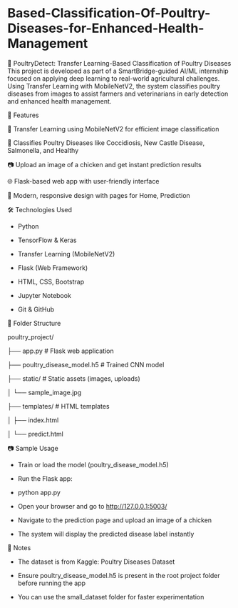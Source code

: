 # Based-Classification-Of-Poultry-Diseases-for-Enhanced-Health-Management
🐔 PoultryDetect: Transfer Learning-Based Classification of Poultry Diseases
This project is developed as part of a SmartBridge-guided AI/ML internship focused on applying deep learning to real-world agricultural challenges. Using Transfer Learning with MobileNetV2, the system classifies poultry diseases from images to assist farmers and veterinarians in early detection and enhanced health management.

🚀 Features

🧠 Transfer Learning using MobileNetV2 for efficient image classification

🐔 Classifies Poultry Diseases like Coccidiosis, New Castle Disease, Salmonella, and Healthy

📷 Upload an image of a chicken and get instant prediction results

🌐 Flask-based web app with user-friendly interface

🎨 Modern, responsive design with pages for Home, Prediction

🛠 Technologies Used

* Python
  
* TensorFlow & Keras

* Transfer Learning (MobileNetV2)

* Flask (Web Framework)

* HTML, CSS, Bootstrap

* Jupyter Notebook

* Git & GitHub

📁 Folder Structure

poultry_project/

├── app.py                       # Flask web application

├── poultry_disease_model.h5     # Trained CNN model

├── static/                      # Static assets (images, uploads)

│   └── sample_image.jpg

├── templates/                   # HTML templates

│   ├── index.html

│   └── predict.html

📷 Sample Usage

* Train or load the model (poultry_disease_model.h5)

* Run the Flask app:

* python app.py

* Open your browser and go to http://127.0.0.1:5003/

* Navigate to the prediction page and upload an image of a chicken

* The system will display the predicted disease label instantly

📌 Notes

* The dataset is from Kaggle: Poultry Diseases Dataset

* Ensure poultry_disease_model.h5 is present in the root project folder before running the app

* You can use the small_dataset folder for faster experimentation


